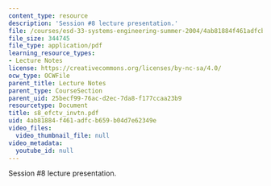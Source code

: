 ```yaml
---
content_type: resource
description: 'Session #8 lecture presentation.'
file: /courses/esd-33-systems-engineering-summer-2004/4ab81884f461adfcb659b04d7e62349e_s8_efctv_invtn.pdf
file_size: 344745
file_type: application/pdf
learning_resource_types:
- Lecture Notes
license: https://creativecommons.org/licenses/by-nc-sa/4.0/
ocw_type: OCWFile
parent_title: Lecture Notes
parent_type: CourseSection
parent_uid: 25becf99-76ac-d2ec-7da8-f177ccaa23b9
resourcetype: Document
title: s8_efctv_invtn.pdf
uid: 4ab81884-f461-adfc-b659-b04d7e62349e
video_files:
  video_thumbnail_file: null
video_metadata:
  youtube_id: null
---
```

Session #8 lecture presentation.